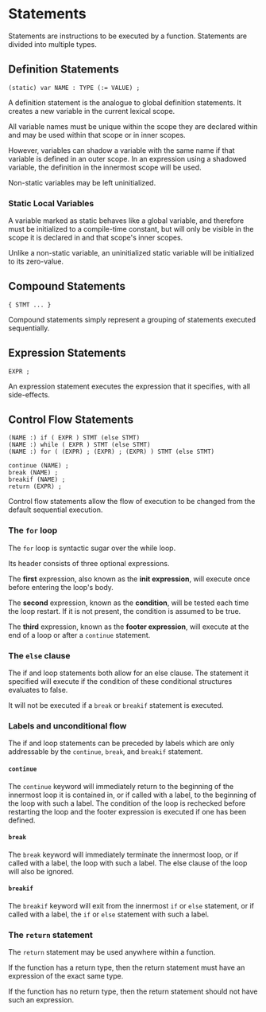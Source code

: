 # Statements #

Statements are instructions to be executed by a function. Statements are divided into multiple types.

## Definition Statements ##

```
(static) var NAME : TYPE (:= VALUE) ;
```

A definition statement is the analogue to global definition statements. It creates a new variable in the current lexical scope.

All variable names must be unique within the scope they are declared within and may be used within that scope or in inner scopes.

However, variables can shadow a variable with the same name if that variable is defined in an outer scope. In an expression using a shadowed variable, the definition in the innermost scope will be used.

Non-static variables may be left uninitialized.

### Static Local Variables ###

A variable marked as static behaves like a global variable, and therefore must be initialized to a compile-time constant, but will only be visible in the scope it is declared in and that scope's inner scopes.

Unlike a non-static variable, an uninitialized static variable will be initialized to its zero-value.

## Compound Statements ##

```
{ STMT ... }
```

Compound statements simply represent a grouping of statements executed sequentially.

## Expression Statements ##

```
EXPR ;
```

An expression statement executes the expression that it specifies, with all side-effects.

## Control Flow Statements ##
```
(NAME :) if ( EXPR ) STMT (else STMT)
(NAME :) while ( EXPR ) STMT (else STMT)
(NAME :) for ( (EXPR) ; (EXPR) ; (EXPR) ) STMT (else STMT)

continue (NAME) ;
break (NAME) ;
breakif (NAME) ;
return (EXPR) ;
```

Control flow statements allow the flow of execution to be changed from the default sequential execution.

### The `for` loop ###
The `for` loop is syntactic sugar over the while loop.

Its header consists of three optional expressions.

The **first** expression, also known as the **init expression**, will execute once before entering the loop's body.

The **second** expression, known as the **condition**, will be tested each time the loop restart. If it is not present, the condition is assumed to be true.

The **third** expression, known as the **footer expression**, will execute at the end of a loop or after a `continue` statement.

### The `else` clause ###
The if and loop statements both allow for an else clause. The statement it specified will execute if the condition of these conditional structures evaluates to false.

It will not be executed if a `break` or `breakif` statement is executed.

### Labels and unconditional flow ###
The if and loop statements can be preceded by labels which are only addressable by the `continue`, `break`, and `breakif` statement.

#### `continue` ####
The `continue` keyword will immediately return to the beginning of the innermost loop it is contained in, or if called with a label, to the beginning of the loop with such a label. The condition of the loop is rechecked before restarting the loop and the footer expression is executed if one has been defined.

#### `break` ####
The `break` keyword will immediately terminate the innermost loop, or if called with a label, the loop with such a label. The else clause of the loop will also be ignored.

#### `breakif` ####
The `breakif` keyword will exit from the innermost `if` or `else` statement, or if called with a label, the `if` or `else` statement with such a label.

### The `return` statement ###
The `return` statement may be used anywhere within a function.

If the function has a return type, then the return statement must have an expression of the exact same type.

If the function has no return type, then the return statement should not have such an expression.